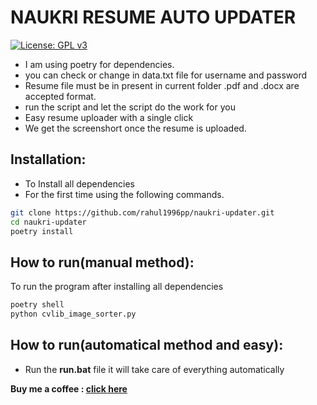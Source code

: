 # NAUKRI RESUME AUTO UPDATER

[![License: GPL v3](https://img.shields.io/badge/License-GPLv3-blue.svg)](https://github.com/rahul1996pp/naukri-updater/blob/main/LICENSE)

- I am using poetry for dependencies.
- you can check or change in data.txt file for username and password
- Resume file must be in present in current folder .pdf and .docx are accepted format.
- run the script and let the script do the work for you
- Easy resume uploader with a single click
- We get the screenshort once the resume is uploaded.

## Installation:

- To Install all dependencies
- For the first time using the following commands.

```bash
git clone https://github.com/rahul1996pp/naukri-updater.git
cd naukri-updater
poetry install
```

## How to run(manual method):

To run the program after installing all dependencies

```bash
poetry shell
python cvlib_image_sorter.py
```

## How to run(automatical method and easy):

 - Run the **run.bat** file it will take care of everything automatically


**Buy me a coffee : [click here](https://www.paypal.me/RahulPujari "Pay")**
